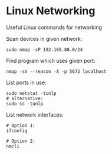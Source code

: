 # Linux Networking

Useful Linux commands for networking

Scan devices in given network:
```
sudo nmap -sP 192.168.88.0/24
```

Find program which uses given port:
```
nmap -sV --reason -A -p 5672 localhost
```

List ports in use:
```
sudo netstat -tunlp
# alternative:
sudo ss -tunlp
```

List network interfaces:
```
# Option 1:
ifconfig

# Option 2:
nmcli
```
